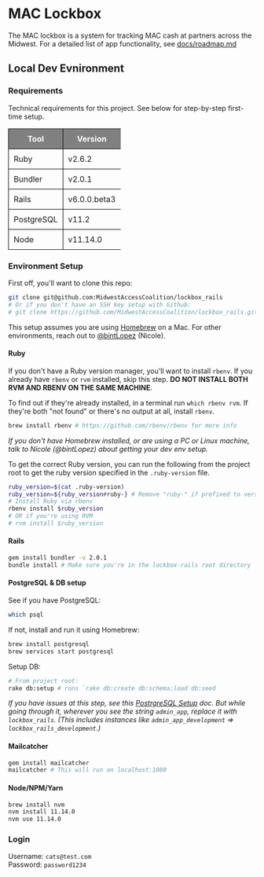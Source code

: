 <style>
  table * {
    border-left: solid black 1px;
    border-bottom: solid black 1px;
    padding: 10px;
  }
  th {
    background-color: grey;
    color: white;
  }
</style>
# MAC Lockbox

The MAC lockbox is a system for tracking MAC cash at partners across the Midwest. For a detailed list of app functionality, see [docs/roadmap.md](https://github.com/MidwestAccessCoalition/lockbox_rails/blob/master/docs/roadmap.md)

## Local Dev Evnironment
### Requirements
Technical requirements for this project. See below for step-by-step first-time setup.

| Tool | Version |
|------|---------|
| Ruby | v2.6.2 |
| Bundler | v2.0.1 |
| Rails | v6.0.0.beta3 |
| PostgreSQL | v11.2 |
| Node | v11.14.0 |

### Environment Setup
First off, you'll want to clone this repo:
```sh
git clone git@github.com:MidwestAccessCoalition/lockbox_rails
# Or if you don't have an SSH key setup with Github:
# git clone https://github.com/MidwestAccessCoalition/lockbox_rails.git
```

This setup assumes you are using [Homebrew](https://brew.sh/) on a Mac. For other environments, reach out to [@bintLopez](https://github.com/BintLopez) (Nicole).

#### Ruby
If you don't have a Ruby version manager, you'll want to install `rbenv`. If you already have `rbenv` or `rvm` installed, skip this step. **DO NOT INSTALL BOTH RVM AND RBENV ON THE SAME MACHINE**.

To find out if they're already installed, in a terminal run `which rbenv rvm`. If they're both "not found" or there's no output at all, install `rbenv`.
```sh
brew install rbenv # https://github.com/rbenv/rbenv for more info
```
_If you don't have Homebrew installed, or are using a PC or Linux machine, talk to Nicole (@bintLopez) about getting your dev env setup._

To get the correct Ruby version, you can run the following from the project root to get the ruby version specified in the `.ruby-version` file.
```sh
ruby_version=$(cat .ruby-version)
ruby_version=${ruby_version#ruby-} # Remove "ruby-" if prefixed to version number
# Install Ruby via rbenv
rbenv install $ruby_version
# OR if you're using RVM
# rvm install $ruby_version
```

#### Rails
```sh
gem install bundler -v 2.0.1
bundle install # Make sure you're in the lockbox-rails root directory
```

#### PostgreSQL & DB setup
See if you have PostgreSQL:
```sh
which psql
```

If not, install and run it using Homebrew:
```sh
brew install postgresql
brew services start postgresql
```

Setup DB:
```sh
# From project root:
rake db:setup # runs `rake db:create db:schema:load db:seed
```

_If you have issues at this step, see this [PostrgreSQL Setup](https://github.com/MidwestAccessCoalition/jane_point_oh/blob/master/docs/db_setup.md) doc. But while going through it, wherever you see the string `admin_app`, replace it with `lockbox_rails`. (This includes instances like `admin_app_development` => `lockbox_rails_development`.)_

#### Mailcatcher
```sh
gem install mailcatcher
mailcatcher # This will run on localhost:1080
```

#### Node/NPM/Yarn
```sh
brew install nvm
nvm install 11.14.0
nvm use 11.14.0
```

### Login
Username: `cats@test.com`<br>
Password: `password1234`
